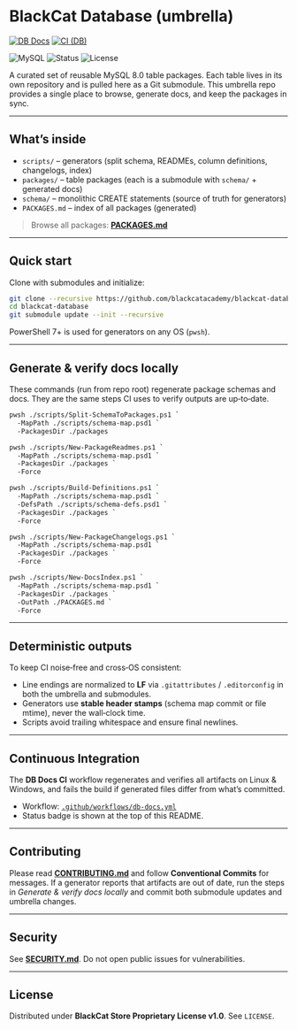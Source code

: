 # BlackCat Database (umbrella)

[![DB Docs](https://github.com/blackcatacademy/blackcat-database/actions/workflows/db-docs.yml/badge.svg?branch=main)](https://github.com/blackcatacademy/blackcat-database/actions/workflows/db-docs.yml)
[![CI (DB)](https://github.com/blackcatacademy/blackcat-database/actions/workflows/db-ci.yml/badge.svg)](https://github.com/blackcatacademy/blackcat-database/actions/workflows/db-ci.yml)

![MySQL](https://img.shields.io/badge/SQL-MySQL%208.0%2B-4479A1?logo=mysql&logoColor=white)
![Status](https://img.shields.io/badge/status-stable-informational)
![License](https://img.shields.io/badge/license-BlackCat%20Proprietary-red)

A curated set of reusable MySQL 8.0 table packages. Each table lives in its own repository and is pulled here as a Git submodule. This umbrella repo provides a single place to browse, generate docs, and keep the packages in sync.

---

## What’s inside
- `scripts/` – generators (split schema, READMEs, column definitions, changelogs, index)
- `packages/` – table packages (each is a submodule with `schema/` + generated docs)
- `schema/` – monolithic CREATE statements (source of truth for generators)
- `PACKAGES.md` – index of all packages (generated)

> Browse all packages: **[PACKAGES.md](./PACKAGES.md)**

---

## Quick start
Clone with submodules and initialize:

```bash
git clone --recursive https://github.com/blackcatacademy/blackcat-database.git
cd blackcat-database
git submodule update --init --recursive
```

PowerShell 7+ is used for generators on any OS (`pwsh`).

---

## Generate & verify docs locally
These commands (run from repo root) regenerate package schemas and docs. They are the same steps CI uses to verify outputs are up‑to‑date.

```bash
pwsh ./scripts/Split-SchemaToPackages.ps1 `
  -MapPath ./scripts/schema-map.psd1 `
  -PackagesDir ./packages

pwsh ./scripts/New-PackageReadmes.ps1 `
  -MapPath ./scripts/schema-map.psd1 `
  -PackagesDir ./packages `
  -Force

pwsh ./scripts/Build-Definitions.ps1 `
  -MapPath ./scripts/schema-map.psd1 `
  -DefsPath ./scripts/schema-defs.psd1 `
  -PackagesDir ./packages `
  -Force

pwsh ./scripts/New-PackageChangelogs.ps1 `
  -MapPath ./scripts/schema-map.psd1 `
  -PackagesDir ./packages `
  -Force

pwsh ./scripts/New-DocsIndex.ps1 `
  -MapPath ./scripts/schema-map.psd1 `
  -PackagesDir ./packages `
  -OutPath ./PACKAGES.md `
  -Force
```

---

## Deterministic outputs
To keep CI noise‑free and cross‑OS consistent:
- Line endings are normalized to **LF** via `.gitattributes` / `.editorconfig` in both the umbrella and submodules.
- Generators use **stable header stamps** (schema map commit or file mtime), never the wall‑clock time.
- Scripts avoid trailing whitespace and ensure final newlines.

---

## Continuous Integration
The **DB Docs CI** workflow regenerates and verifies all artifacts on Linux & Windows, and fails the build if generated files differ from what’s committed.

- Workflow: [`.github/workflows/db-docs.yml`](./.github/workflows/db-docs.yml)
- Status badge is shown at the top of this README.

---

## Contributing
Please read **[CONTRIBUTING.md](./CONTRIBUTING.md)** and follow **Conventional Commits** for messages. If a generator reports that artifacts are out of date, run the steps in *Generate & verify docs locally* and commit both submodule updates and umbrella changes.

---

## Security
See **[SECURITY.md](./SECURITY.md)**. Do not open public issues for vulnerabilities.

---

## License
Distributed under **BlackCat Store Proprietary License v1.0**. See `LICENSE`.
